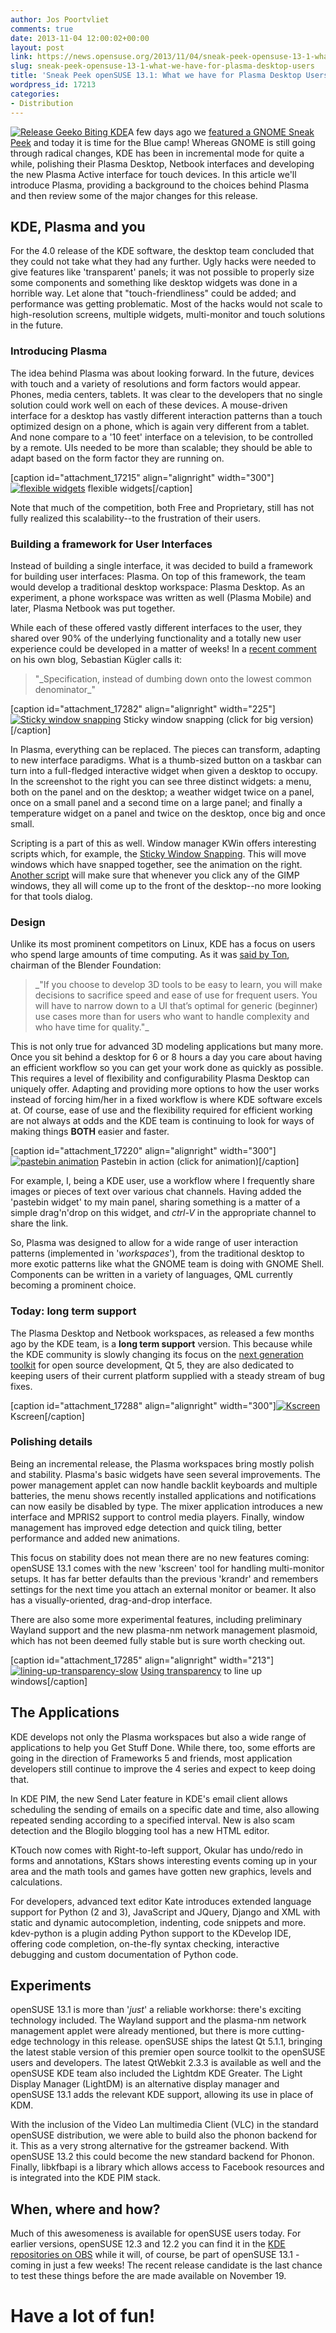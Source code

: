 ```yaml
---
author: Jos Poortvliet
comments: true
date: 2013-11-04 12:00:02+00:00
layout: post
link: https://news.opensuse.org/2013/11/04/sneak-peek-opensuse-13-1-what-we-have-for-plasma-desktop-users/
slug: sneak-peek-opensuse-13-1-what-we-have-for-plasma-desktop-users
title: 'Sneak Peek openSUSE 13.1: What we have for Plasma Desktop Users'
wordpress_id: 17213
categories:
- Distribution
---
```


[![Release Geeko Biting KDE](//news.opensuse.org/wp-content/uploads/2013/10/Release-Geeko-Biting-KDE-300x259.png)](https://www.opensuse.org/Portal:13.1)A few days ago we [featured a GNOME Sneak Peek](//news.opensuse.org/?p=16793) and today it is time for the Blue camp! Whereas GNOME is still going through radical changes, KDE has been in incremental mode for quite a while, polishing their Plasma Desktop, Netbook interfaces and developing the new Plasma Active interface for touch devices. In this article we'll introduce Plasma, providing a background to the choices behind Plasma and then review some of the major changes for this release.<!-- more -->


## KDE, Plasma and you


For the 4.0 release of the KDE software, the desktop team concluded that they could not take what they had any further. Ugly hacks were needed to give features like 'transparent' panels; it was not possible to properly size some components and something like desktop widgets was done in a horrible way. Let alone that "touch-friendliness" could be added; and performance was getting problematic. Most of the hacks would not scale to high-resolution screens, multiple widgets, multi-monitor and touch solutions in the future.




### Introducing Plasma


The idea behind Plasma was about looking forward. In the future, devices with touch and a variety of resolutions and form factors would appear. Phones, media centers, tablets. It was clear to the developers that no single solution could work well on each of these devices. A mouse-driven interface for a desktop has vastly different interaction patterns than a touch optimized design on a phone, which is again very different from a tablet. And none compare to a '10 feet' interface on a television, to be controlled by a remote. UIs needed to be more than scalable; they should be able to adapt based on the form factor they are running on.

[caption id="attachment_17215" align="alignright" width="300"][![flexible widgets](//news.opensuse.org/wp-content/uploads/2013/10/widgets-flexibility-300x248.png)](//news.opensuse.org/wp-content/uploads/2013/10/widgets-flexibility.png) flexible widgets[/caption]

Note that much of the competition, both Free and Proprietary, still has not fully realized this scalability--to the frustration of their users.


### Building a framework for User Interfaces


Instead of building a single interface, it was decided to build a framework for building user interfaces: Plasma. On top of this framework, the team would develop a traditional desktop workspace: Plasma Desktop. As an experiment, a phone workspace was written as well (Plasma Mobile) and later, Plasma Netbook was put together.

While each of these offered vastly different interfaces to the user, they shared over 90% of the underlying functionality and a totally new user experience could be developed in a matter of weeks! In a [recent comment](//vizzzion.org/blog/2013/10/reconstructing-plasma/comment-page-1/#comment-22312) on his own blog, Sebastian Kügler calls it:


<blockquote>"_Specification, instead of dumbing down onto the lowest common denominator_"</blockquote>


[caption id="attachment_17282" align="alignright" width="225"][![Sticky window snapping](//news.opensuse.org/wp-content/uploads/2013/10/kwinscript-slower.gif)](//news.opensuse.org/wp-content/uploads/2013/10/kwinscript-slower.gif) Sticky window snapping (click for big version)[/caption]

In Plasma, everything can be replaced. The pieces can transform, adapting to new interface paradigms. What is a thumb-sized button on a taskbar can turn into a full-fledged interactive widget when given a desktop to occupy. In the screenshot to the right you can see three distinct widgets: a menu, both on the panel and on the desktop; a weather widget twice on a panel, once on a small panel and a second time on a large panel; and finally a temperature widget on a panel and twice on the desktop, once big and once small.

Scripting is a part of this as well. Window manager KWin offers interesting scripts which, for example, the [Sticky Window Snapping](//opendesktop.org/content/show.php?content=157382). This will move windows which have snapped together, see the animation on the right. [Another script](//opendesktop.org/content/show.php?content=154037) will make sure that whenever you click any of the GIMP windows, they all will come up to the front of the desktop--no more looking for that tools dialog.


### Design


Unlike its most prominent competitors on Linux, KDE has a focus on users who spend large amounts of time computing. As it was [said by Ton](//code.blender.org/index.php/2013/10/redefining-blender/), chairman of the Blender Foundation:


<blockquote>_"If you choose to develop 3D tools to be easy to learn, you will make decisions to sacrifice speed and ease of use for frequent users. You will have to narrow down to a UI that’s optimal for generic (beginner) use cases more than for users who want to handle complexity and who have time for quality."_</blockquote>


This is not only true for advanced 3D modeling applications but many more. Once you sit behind a desktop for 6 or 8 hours a day you care about having an efficient workflow so you can get your work done as quickly as possible. This requires a level of flexibility and configurability Plasma Desktop can uniquely offer. Adapting and providing more options to how the user works instead of forcing him/her in a fixed workflow is where KDE software excels at. Of course, ease of use and the flexibility required for efficient working are not always at odds and the KDE team is continuing to look for ways of making things **BOTH** easier and faster.

[caption id="attachment_17220" align="alignright" width="300"][![pastebin animation](//news.opensuse.org/wp-content/uploads/2013/10/pastebin.gif)](//news.opensuse.org/wp-content/uploads/2013/10/pastebin.gif) Pastebin in action (click for animation)[/caption]

For example, I, being a KDE user, use a workflow where I frequently share images or pieces of text over various chat channels. Having added the 'pastebin widget' to my main panel, sharing something is a matter of a simple drag'n'drop on this widget, and _ctrl-V_ in the appropriate channel to share the link.

So, Plasma was designed to allow for a wide range of user interaction patterns (implemented in '_workspaces_'), from the traditional desktop to more exotic patterns like what the GNOME team is doing with GNOME Shell. Components can be written in a variety of languages, QML currently becoming a prominent choice.


### Today: long term support


The Plasma Desktop and Netbook workspaces, as released a few months ago by the KDE team, is a **long term support** version. This because while the KDE community is slowly changing its focus on the [next generation toolkit](//dot.kde.org/2013/09/25/frameworks-5) for open source development, Qt 5, they are also dedicated to keeping users of their current platform supplied with a steady stream of bug fixes.

[caption id="attachment_17288" align="alignright" width="300"][![Kscreen](//news.opensuse.org/wp-content/uploads/2013/10/Kscreen.png)](//news.opensuse.org/wp-content/uploads/2013/10/Kscreen.png) Kscreen[/caption]


### Polishing details


Being an incremental release, the Plasma workspaces bring mostly polish and stability. Plasma's basic widgets have seen several improvements. The power management applet can now handle backlit keyboards and multiple batteries, the menu shows recently installed applications and notifications can now easily be disabled by type. The mixer application introduces a new interface and MPRIS2 support to control media players. Finally, window management has improved edge detection and quick tiling, better performance and added new animations.

This focus on stability does not mean there are no new features coming: openSUSE 13.1 comes with the new 'kscreen' tool for handling multi-monitor setups. It has far better defaults than the previous 'krandr' and remembers settings for the next time you attach an external monitor or beamer. It also has a visually-oriented, drag-and-drop interface.

There are also some more experimental features, including preliminary Wayland support and the new plasma-nm network management plasmoid, which has not been deemed fully stable but is sure worth checking out.

[caption id="attachment_17285" align="alignright" width="213"][![lining-up-transparency-slow](//news.opensuse.org/wp-content/uploads/2013/10/lining-up-transparency-slow.gif)](//news.opensuse.org/wp-content/uploads/2013/10/lining-up-transparency-slow.gif) [Using transparency](https://plus.google.com/117563705675081959469/posts/MChuup4GqYZ) to line up windows[/caption]


## The Applications


KDE develops not only the Plasma workspaces but also a wide range of applications to help you Get Stuff Done. While there, too, some efforts are going in the direction of Frameworks 5 and friends, most application developers still continue to improve the 4 series and expect to keep doing that.

In KDE PIM, the new Send Later feature in KDE's email client allows scheduling the sending of emails on a specific date and time, also allowing repeated sending according to a specified interval. New is also scam detection and the Blogilo blogging tool has a new HTML editor.

KTouch now comes with Right-to-left support, Okular has undo/redo in forms and annotations, KStars shows interesting events coming up in your area and the math tools and games have gotten new graphics, levels and calculations.

For developers, advanced text editor Kate introduces extended language support for Python (2 and 3), JavaScript and JQuery, Django and XML with static and dynamic autocompletion, indenting, code snippets and more. kdev-python is a plugin adding Python support to the KDevelop IDE, offering code completion, on-the-fly syntax checking, interactive debugging and custom documentation of Python code.


## Experiments


openSUSE 13.1 is more than '_just_' a reliable workhorse: there's exciting technology included. The Wayland support and the plasma-nm network management applet were already mentioned, but there is more cutting-edge technology in this release. openSUSE ships the latest Qt 5.1.1, bringing the latest stable version of this premier open source toolkit to the openSUSE users and developers. The latest QtWebkit 2.3.3 is available as well and the openSUSE KDE team also included the Lightdm KDE Greater. The Light Display Manager (LightDM) is an alternative display manager and openSUSE 13.1 adds the relevant KDE support, allowing its use in place of KDM.

With the inclusion of the Video Lan multimedia Client (VLC) in the standard openSUSE distribution, we were able to build also the phonon backend for it. This as a very strong alternative for the gstreamer backend. With openSUSE 13.2 this could become the new standard backend for Phonon. Finally, libkfbapi is a library which allows access to Facebook resources and is integrated into the KDE PIM stack.



## When, where and how?


Much of this awesomeness is available for openSUSE users today. For earlier versions, openSUSE 12.3 and 12.2 you can find it in the [KDE repositories on OBS](https://en.opensuse.org/KDE_repositories) while it will, of course, be part of openSUSE 13.1 - coming in just a few weeks! The recent release candidate is the last chance to test these things before the are made available on November 19.


# Have a lot of fun!
